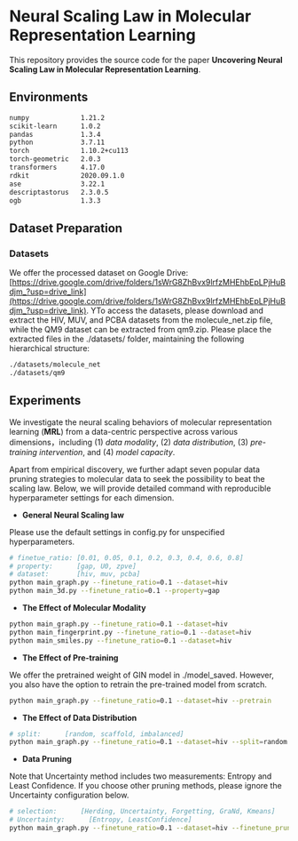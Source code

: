 # Neural Scaling Law in Molecular Representation Learning

This repository provides the source code for the paper **Uncovering Neural Scaling Law in Molecular Representation Learning**. 

## Environments

```markdown
numpy             1.21.2
scikit-learn      1.0.2
pandas            1.3.4
python            3.7.11
torch             1.10.2+cu113
torch-geometric   2.0.3
transformers      4.17.0
rdkit             2020.09.1.0
ase               3.22.1
descriptastorus   2.3.0.5
ogb               1.3.3
```

## Dataset Preparation

### Datasets

We offer the processed dataset on Google Drive: [https://drive.google.com/drive/folders/1sWrG8ZhBvx9lrfzMHEhbEpLPjHuBdjm_?usp=drive_link](https://drive.google.com/drive/folders/1sWrG8ZhBvx9lrfzMHEhbEpLPjHuBdjm_?usp=drive_link). YTo access the datasets, please download and extract the HIV, MUV, and PCBA datasets from the molecule_net.zip file, while the QM9 dataset can be extracted from qm9.zip. Please place the extracted files in the ./datasets/ folder, maintaining the following hierarchical structure:

```bash
./datasets/molecule_net
./datasets/qm9
```

## Experiments

We investigate the neural scaling behaviors of molecular representation learning (**MRL**) from a data-centric perspective across various dimensions，including (1) *data modality*, (2) *data distribution*, (3) *pre-training intervention*, and (4) *model capacity*. 

Apart from empirical discovery, we further adapt seven popular data pruning strategies to molecular data to seek the possibility to beat the scaling law. Below, we will provide detailed command with reproducible hyperparameter settings for each dimension. 

- **General Neural Scaling law**

Please use the default settings in config.py for unspecified hyperparameters.

```bash
# finetue_ratio: [0.01, 0.05, 0.1, 0.2, 0.3, 0.4, 0.6, 0.8]
# property:      [gap, U0, zpve]
# dataset:       [hiv, muv, pcba]
python main_graph.py --finetune_ratio=0.1 --dataset=hiv
python main_3d.py --finetune_ratio=0.1 --property=gap
```

- **The Effect of Molecular Modality**

```bash
python main_graph.py --finetune_ratio=0.1 --dataset=hiv
python main_fingerprint.py --finetune_ratio=0.1 --dataset=hiv
python main_smiles.py --finetune_ratio=0.1 --dataset=hiv
```

- **The Effect of Pre-training**

We offer the pretrained weight of GIN model in ./model_saved. However, you also have the option to retrain the pre-trained model from scratch.

```bash
python main_graph.py --finetune_ratio=0.1 --dataset=hiv --pretrain
```

- **The Effect of Data Distribution**

```bash
# split:      [random, scaffold, imbalanced]
python main_graph.py --finetune_ratio=0.1 --dataset=hiv --split=random
```

- **Data Pruning**

Note that Uncertainty method includes two measurements: Entropy and Least Confidence. If you choose other pruning methods, please ignore the Uncertainty configuration below.

```bash
# selection:      [Herding, Uncertainty, Forgetting, GraNd, Kmeans]
# Uncertainty:      [Entropy, LeastConfidence]
python main_graph.py --finetune_ratio=0.1 --dataset=hiv --finetune_pruning --selection=Kmeans --uncertainty=Entropy
```

